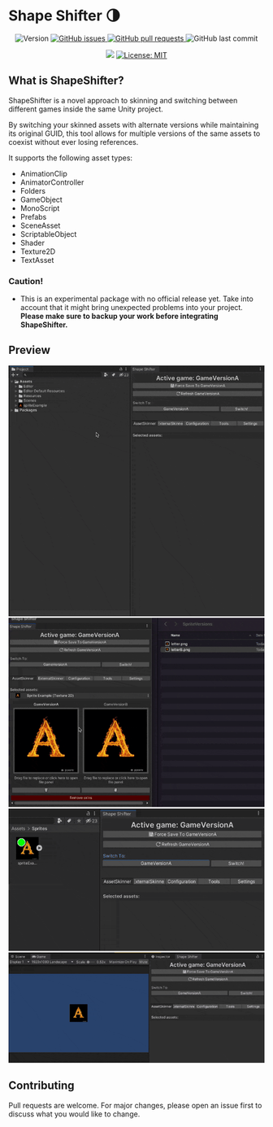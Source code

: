# Shape Shifter 🌗

<p align="center">
<img alt="Version" src="https://img.shields.io/github/v/tag/miniclip/shapeshifter?label=version" />
<a href="https://github.com/miniclip/shapeshifter/issues" target="_blank">
<img alt="GitHub issues" src ="https://img.shields.io/github/issues-raw/miniclip/shapeshifter" />
</a>
<a href="https://github.com/miniclip/shapeshifter/pulls" target="_blank">
<img alt="GitHub pull requests" src ="https://img.shields.io/github/issues-pr-raw/miniclip/shapeshifter" />
</a>
<img alt="GitHub last commit" src ="https://img.shields.io/github/last-commit/miniclip/shapeshifter" />
</p>
<p align="center">
<a href="https://www.codacy.com/gh/miniclip/ShapeShifter/dashboard?utm_source=github.com&amp;utm_medium=referral&amp;utm_content=miniclip/ShapeShifter&amp;utm_campaign=Badge_Grade"><img src="https://app.codacy.com/project/badge/Grade/2ecd3052e8204654ab5a4e2fc5d5329a"/></a>
<a href="https://github.com/miniclip/shapeshifter/blob/master/LICENSE.md" target="_blank">
<img alt="License: MIT" src="https://img.shields.io/badge/License-MIT-blue.svg" />
</a>
</p>

## What is ShapeShifter?

ShapeShifter is a novel approach to skinning and switching between different games inside the same Unity project.

By switching your skinned assets with alternate versions while maintaining its original GUID, this tool allows for multiple versions of the same assets to coexist without ever losing references.

It supports the following asset types:
- AnimationClip
- AnimatorController
- Folders
- GameObject
- MonoScript
- Prefabs
- SceneAsset
- ScriptableObject
- Shader
- Texture2D
- TextAsset

### Caution!

- This is an experimental package with no official release yet. Take into account that it might bring unexpected problems into your project. **Please make sure to backup your work before integrating ShapeShifter.**

## Preview

![Step 1](/Documentation~/01-SkinSprite.gif)
![Step 2](/Documentation~/02-ReplaceVersionB.gif)
![Step 3](/Documentation~/03-SwitchSprites.gif)
![Step 4](/Documentation~/04-SwitchInsideScene.gif)


## Contributing

Pull requests are welcome. For major changes, please open an issue first to discuss what you would like to change.
